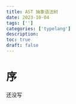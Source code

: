 ```yaml
---
title: AST 抽象语法树
date: 2023-10-04
tags: ['']
categories: ['typelang']
description: 
toc: true
draft: false
---
```



# 序


还没写